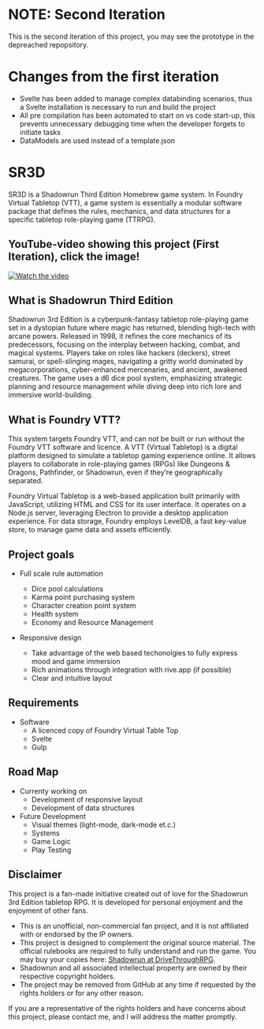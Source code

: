 # NOTE: Second Iteration
This is the second iteration of this project, you may see the prototype in the depreached 
repopsitory.

# Changes from the first iteration
* Svelte has been added to manage complex databinding scenarios, thus a Svelte installation is necessary to run and build the project
* All pre compilation has been automated to start on vs code start-up, this prevents unnecessary debugging time when the developer forgets to initiate tasks
* DataModels are used instead of a template.json

# SR3D

SR3D is a Shadowrun Third Edition Homebrew game system. In Foundry Virtual Tabletop (VTT), a game system is essentially a modular software package that defines the rules, mechanics, and data structures for a specific tabletop role-playing game (TTRPG). 

## YouTube-video showing this project (First Iteration), click the image!

[![Watch the video](https://img.youtube.com/vi/YPmnX_Gp1uk/0.jpg)](https://youtu.be/YPmnX_Gp1uk)

## What is Shadowrun Third Edition
Shadowrun 3rd Edition is a cyberpunk-fantasy tabletop role-playing game set in a dystopian future where magic has returned, blending high-tech with arcane powers. Released in 1998, it refines the core mechanics of its predecessors, focusing on the interplay between hacking, combat, and magical systems. Players take on roles like hackers (deckers), street samurai, or spell-slinging mages, navigating a gritty world dominated by megacorporations, cyber-enhanced mercenaries, and ancient, awakened creatures. The game uses a d6 dice pool system, emphasizing strategic planning and resource management while diving deep into rich lore and immersive world-building.

## What is Foundry VTT?
This system targets Foundry VTT, and can not be built or run without the Foundry VTT software and licence. A VTT (Virtual Tabletop) is a digital platform designed to simulate a tabletop gaming experience online. It allows players to collaborate in role-playing games (RPGs) like Dungeons & Dragons, Pathfinder, or Shadowrun, even if they’re geographically separated.

Foundry Virtual Tabletop is a web-based application built primarily with JavaScript, utilizing HTML and CSS for its user interface. It operates on a Node.js server, leveraging Electron to provide a desktop application experience. For data storage, Foundry employs LevelDB, a fast key-value store, to manage game data and assets efficiently.

## Project goals

- Full scale rule automation
    - Dice pool calculations
    - Karma point purchasing system
    - Character creation point system
    - Health system
    - Economy and Resource Management

- Responsive design
    - Take advantage of the web based techonolgies to fully express mood and game immersion
    - Rich animations through integration with rive.app (if possible)
    - Clear and intuitive layout


## Requirements
- Software
    - A licenced copy of Foundry Virtual Table Top
    - Svelte
    - Gulp


## Road Map
- Currenty working on
    - Development of responsive layout  
    - Development of data structures
- Future Development
    - Visual themes (light-mode, dark-mode et.c.)
    - Systems
    - Game Logic
    - Play Testing

## Disclaimer
This project is a fan-made initiative created out of love for the Shadowrun 3rd Edition tabletop RPG. It is developed for personal enjoyment and the enjoyment of other fans.

- This is an unofficial, non-commercial fan project, and it is not affiliated with or endorsed by the IP owners.
- This project is designed to complement the original source material. The official rulebooks are required to fully understand and run the game. You may buy your copies here: [Shadowrun at DriveThroughRPG](https://www.drivethrurpg.com/en/product/1893/shadowrun-third-edition).
- Shadowrun and all associated intellectual property are owned by their respective copyright holders.
- The project may be removed from GitHub at any time if requested by the rights holders or for any other reason.

If you are a representative of the rights holders and have concerns about this project, please contact me, and I will address the matter promptly.
